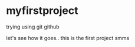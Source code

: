 # myfirstproject
trying using git github
<br>

let's see how it goes..
this is the first project 
smms